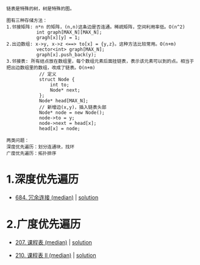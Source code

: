 ```
链表是特殊的树，树是特殊的图。

图有三种存储方法：
1.邻接矩阵: n*n 的矩阵，(n,n)这条边是否连通。稀疏矩阵，空间利用率低。O(n^2)
           int graph[MAX_N][MAX_N];
           gragh[x][y] = 1;
2.出边数组: x->y, x->z <==> to[x] = {y,z}。这种方法比较常用。O(n+m)
           vector<int> graph[MAX_N];
           graph[x].push_back(y);
3.邻接表: 所有结点放在数组里，每个数组元素后面挂链表，表示该元素可以到的点。相当于把出边数组里的数组，改成了链表。O(n+m)
            // 定义
            struct Node {
                int to;
                Node* next;
            };
            Node* head[MAX_N];
            // 新增边(x,y)，插入链表头部
            Node* node = new Node();
            node->to = y;
            node->next = head[x];
            head[x] = node;

两类问题：
深度优先遍历：划分连通块，找环
广度优先遍历：拓扑排序
```

# 1.深度优先遍历

- [684. 冗余连接 (median)](https://leetcode-cn.com/problems/redundant-connection/) |  [solution](https://github.com/qcxu-pub/LeetCode/blob/master/07_图/684findRedundantConnection.cpp)

# 2.广度优先遍历

- [207. 课程表 (median)](https://leetcode-cn.com/problems/course-schedule/) | [solution](https://github.com/qcxu-pub/LeetCode/blob/master/07_图/207canFinish.cpp)

- [210. 课程表 II (median)](https://leetcode-cn.com/problems/course-schedule-ii/) | [solution](https://github.com/qcxu-pub/LeetCode/blob/master/07_图/210findOrder.cpp)
